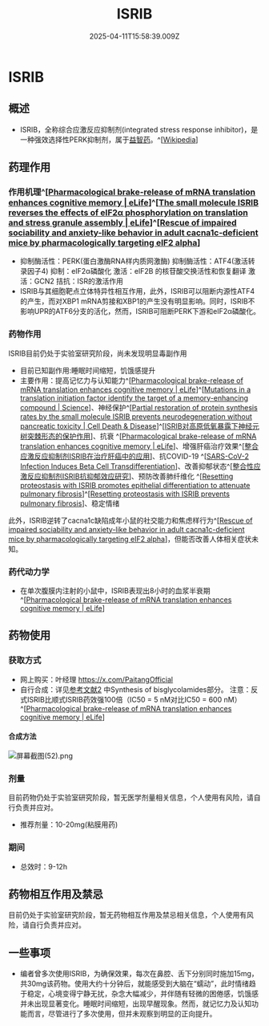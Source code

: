 ﻿---
title: ISRIB
description: 
published: true
date: 2025-04-11T15:58:39.009Z
tags: 
editor: markdown
dateCreated: 2025-04-12T10:05:12.112Z
---

# ISRIB
## 概述
- ISRIB，全称综合应激反应抑制剂(integrated stress response inhibitor)，是一种强效选择性PERK抑制剂，属于[益智药](/drug/nootropic/益智药概述及索引)。^[[Wikipedia](https://en.wikipedia.org/wiki/ISRIB)]
## 药理作用
### 作用机理^[[Pharmacological brake-release of mRNA translation enhances cognitive memory | eLife](https://elifesciences.org/articles/00498)]^[[The small molecule ISRIB reverses the effects of eIF2α phosphorylation on translation and stress granule assembly | eLife](https://elifesciences.org/articles/05033)]^[[Rescue of impaired sociability and anxiety-like behavior in adult cacna1c-deficient mice by pharmacologically targeting eIF2 alpha](https://d.wanfangdata.com.cn/periodical/ChlQZXJpb2RpY2FsRW5nTmV3UzIwMjEwMzAyEiA3YWUxZjJlY2ZhOGZjY2RmM2RkZGMyOGE0NGRhNTVkYxoIa2ZzdmwzdWI%3D)]
- 抑制酶活性：PERK(蛋白激酶RNA样内质网激酶)
抑制酶活性：ATF4(激活转录因子4)
抑制：eIF2α磷酸化
激活：elF2B 的核苷酸交换活性和恢复翻译
激活：GCN2
拮抗：ISR的激活作用
- ISRIB与其细胞靶点立体特异性相互作用，此外，ISRIB可以阻断内源性ATF4的产生，而对XBP1 mRNA剪接和XBP1的产生没有明显影响。同时，ISRIB不影响UPR的ATF6分支的活化，然而，ISRIB可阻断PERK下游和eIF2α磷酸化。
### 药物作用
ISRIB目前仍处于实验室研究阶段，尚未发现明显毒副作用
- 目前已知副作用:睡眠时间缩短，饥饿感提升
- 主要作用：提高记忆力与认知能力^[[Pharmacological brake-release of mRNA translation enhances cognitive memory | eLife](https://elifesciences.org/articles/00498)]^[[Mutations in a translation initiation factor identify the target of a memory-enhancing compound | Science](https://www.science.org/doi/10.1126/science.aaa6986)]、神经保护^[[Partial restoration of protein synthesis rates by the small molecule ISRIB prevents neurodegeneration without pancreatic toxicity | Cell Death & Disease](https://www.nature.com/articles/cddis201549)]^[[ISRIB对高原低氧暴露下神经元树突棘形态的保护作用](https://d.wanfangdata.com.cn/periodical/ChpNaW5lclBlcmlvZGljYWxDSEkyMDIzMDMyMRINeXh6bTIwMjIwNjAwNRoIOHdlbXVvcjQ%3D)]、抗衰 ^[[Pharmacological brake-release of mRNA translation enhances cognitive memory | eLife](https://elifesciences.org/articles/00498)]、增强肝癌治疗效果^[[整合应激反应抑制剂ISRIB在治疗肝癌中的应用](https://d.wanfangdata.com.cn/patent/CN202410703287.8)]、抗COVID-19 ^[[SARS-CoV-2 Infection Induces Beta Cell Transdifferentiation](https://www.cell.com/cell-metabolism/fulltext/S1550-4131(21)00232-1?_returnURL=https%3A%2F%2Flinkinghub.elsevier.com%2Fretrieve%2Fpii%2FS1550413121002321%3Fshowall%3Dtrue)]、改善抑郁状态^[[整合性应激反应抑制剂ISRIB抗抑郁效应研究](https://www.zhangqiaokeyan.com/academic-degree-domestic_mphd_thesis/020319794019.html)]、预防改善肺纤维化 ^[[Resetting proteostasis with ISRIB promotes epithelial differentiation to attenuate pulmonary fibrosis](https://www.pnas.org/doi/full/10.1073/pnas.2101100118)]^[[Resetting proteostasis with ISRIB prevents pulmonary fibrosis](https://www.biorxiv.org/content/10.1101/2020.02.26.965566v1.full)]、稳定情绪

此外，ISRIB逆转了cacna1c缺陷成年小鼠的社交能力和焦虑样行为^[[Rescue of impaired sociability and anxiety-like behavior in adult cacna1c-deficient mice by pharmacologically targeting eIF2 alpha](https://d.wanfangdata.com.cn/periodical/ChlQZXJpb2RpY2FsRW5nTmV3UzIwMjEwMzAyEiA3YWUxZjJlY2ZhOGZjY2RmM2RkZGMyOGE0NGRhNTVkYxoIa2ZzdmwzdWI%3D)]，但能否改善人体相关症状未知。

### 药代动力学
- 在单次腹膜内注射的小鼠中，ISRIB表现出8小时的血浆半衰期^[[Pharmacological brake-release of mRNA translation enhances cognitive memory | eLife](https://elifesciences.org/articles/00498)]
## 药物使用
### 获取方式
- 网上购买：叶经理 https://x.com/PaitangOfficial
- 自行合成：详见[参考文献2](https://elifesciences.org/articles/00498) 中Synthesis of bisglycolamides部分。
注意：反式ISRIB比顺式ISRIB药效强100倍（IC50 = 5 nM对比IC50 = 600 nM）^[[Pharmacological brake-release of mRNA translation enhances cognitive memory | eLife](https://elifesciences.org/articles/00498)]

#### 合成方法
![屏幕截图(52).png](/屏幕截图(52).png)

### 剂量
目前药物仍处于实验室研究阶段，暂无医学剂量相关信息，个人使用有风险，请自行负责并应对。

- 推荐剂量：10-20mg(粘膜用药)

### 期间
- 总效时：9-12h

## 药物相互作用及禁忌
目前仍处于实验室研究阶段，暂无药物相互作用及禁忌相关信息，个人使用有风险，请自行负责并应对。

## 一些事项
- 编者曾多次使用ISRIB，为确保效果，每次在鼻腔、舌下分别同时施加15mg，共30mg该药物。使用大约十分钟后，就能感受到大脑在“蠕动”，此时情绪趋于稳定，心境变得宁静无扰，杂念大幅减少，并伴随有轻微的困倦感，饥饿感并未出现显著变化。睡眠时间缩短，出现早醒现象。然而，就记忆力及认知功能而言，尽管进行了多次使用，但并未观察到明显的正向提升。

